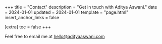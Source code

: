 +++
title = "Contact"
description = "Get in touch with Aditya Aswani."
date = 2024-01-01
updated = 2024-01-01
template = "page.html"
insert_anchor_links = false

[extra]
toc = false
+++

Feel free to email me at [hello@adityaaswani.com](mailto:hello@adityaaswani.com)